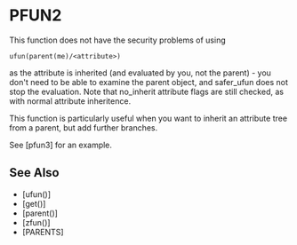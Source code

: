 # PFUN2
  This function does not have the security problems of using

`ufun(parent(me)/<attribute>)`

  as the attribute is inherited (and evaluated by you, not the parent) - you don't need to be able to examine the parent object, and safer_ufun does not stop the evaluation. Note that no_inherit attribute flags are still checked, as with normal attribute inheritence.

  This function is particularly useful when you want to inherit an attribute tree from a parent, but add further branches.

  See [pfun3] for an example.


## See Also
- [ufun()]
- [get()]
- [parent()]
- [zfun()]
- [PARENTS]

